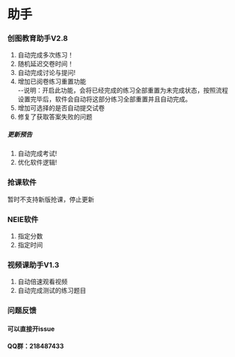 <div class="line_item line_item_display xiaoshujiang_element" data-line="1"></div>
<div class="xiaoshujiang_element xsj_anchor">
  <a name="e59088e882a5e5b7a5e4b89ae5a4a7e5ada6e7b3bbe58897_1" class="blank_anchor_name"></a>
  <a id="e59088e882a5e5b7a5e4b89ae5a4a7e5ada6e7b3bbe58897_1" class="blank_anchor_id"></a>
  <a name="助手" class="blank_anchor_name"></a>
  <a id="助手" class="blank_anchor_id"></a>
</div>
<h1 class="xsj_heading_hash xsj_heading xsj_heading_h1">
  <span class="xsj_heading_content">助手</span>
</h1>
<div class="line_item line_item_display xiaoshujiang_element" data-line="3"></div>
<div class="xiaoshujiang_element xsj_anchor">
  <a name="e5889be59bbee69599e882b2e58aa9e6898bv26_2" class="blank_anchor_name"></a>
  <a id="e5889be59bbee69599e882b2e58aa9e6898bv26_2" class="blank_anchor_id"></a>
  <a name="创图教育助手v27" class="blank_anchor_name"></a>
  <a id="创图教育助手v27" class="blank_anchor_id"></a>
</div>
<h3 class="xsj_heading_hash xsj_heading xsj_heading_h3">
  <span class="xsj_heading_content">创图教育助手V2.8</span>
</h3>
<div class="line_item xiaoshujiang_element" data-line="5"></div>
<ol>
  <li>
    <div class="line_item xiaoshujiang_element" data-line="5"></div>
    自动完成多次练习！</li>
  <li>
    <div class="line_item xiaoshujiang_element" data-line="6"></div>
    随机延迟交卷时间！</li>
  <li>
    <div class="line_item xiaoshujiang_element" data-line="7"></div>
    自动完成讨论与提问!</li>
  <li>
    <div class="line_item xiaoshujiang_element" data-line="8"></div>
    增加已阅卷练习重置功能
    <br> --说明：开启此功能，会将已经完成的练习全部重置为未完成状态，按照流程设置完毕后，软件会自动将这部分练习全部重置并且自动完成。
  </li>
  <li>
    <div class="line_item xiaoshujiang_element" data-line="10"></div>
    增加可选择的是否自动提交试卷</li>
  <li>
    <div class="line_item xiaoshujiang_element" data-line="11"></div>
    修复了获取答案失败的问题</li>
</ol>
<div class="line_item line_item_display xiaoshujiang_element" data-line="13"></div>
<div class="xiaoshujiang_element xsj_anchor">
  <a name="e69bb4e696b0e9a284e5918a_3" class="blank_anchor_name"></a>
  <a id="e69bb4e696b0e9a284e5918a_3" class="blank_anchor_id"></a>
  <a name="更新预告" class="blank_anchor_name"></a>
  <a id="更新预告" class="blank_anchor_id"></a>
</div>
<h5 class="xsj_heading_hash xsj_heading xsj_heading_h5">
  <span class="xsj_heading_content">更新预告</span>
</h5>
<div class="line_item xiaoshujiang_element" data-line="15"></div>
<ol>
  <li>
    <div class="line_item xiaoshujiang_element" data-line="15"></div>
    自动完成考试!</li>
  <li>
    <div class="line_item xiaoshujiang_element" data-line="16"></div>
    优化软件逻辑!</li>
</ol>
<div class="line_item line_item_display xiaoshujiang_element" data-line="18"></div>
<div class="xiaoshujiang_element xsj_anchor">
  <a name="e68aa2e8afbee8bdafe4bbb6_4" class="blank_anchor_name"></a>
  <a id="e68aa2e8afbee8bdafe4bbb6_4" class="blank_anchor_id"></a>
  <a name="抢课软件" class="blank_anchor_name"></a>
  <a id="抢课软件" class="blank_anchor_id"></a>
</div>
<h3 class="xsj_heading_hash xsj_heading xsj_heading_h3">
  <span class="xsj_heading_content">抢课软件</span>
</h3>
<div class="line_item line_item_display xiaoshujiang_element" data-line="20"></div>
<p class="xsj_paragraph xsj_paragraph_level_0">暂时不支持新版抢课，停止更新</p>
<div class="line_item line_item_display xiaoshujiang_element" data-line="22"></div>
<div class="xiaoshujiang_element xsj_anchor">
  <a name="neiee8bdafe4bbb6_5" class="blank_anchor_name"></a>
  <a id="neiee8bdafe4bbb6_5" class="blank_anchor_id"></a>
  <a name="neie软件" class="blank_anchor_name"></a>
  <a id="neie软件" class="blank_anchor_id"></a>
</div>
<h3 class="xsj_heading_hash xsj_heading xsj_heading_h3">
  <span class="xsj_heading_content">NEIE软件</span>
</h3>
<div class="line_item xiaoshujiang_element" data-line="24"></div>
<ol>
  <li>
    <div class="line_item xiaoshujiang_element" data-line="24"></div>
    指定分数</li>
  <li>
    <div class="line_item xiaoshujiang_element" data-line="25"></div>
    指定时间</li>
</ol>
<div class="line_item line_item_display xiaoshujiang_element" data-line="27"></div>
<div class="xiaoshujiang_element xsj_anchor">
  <a name="e8a786e9a291e8afbee58aa9e6898bv13_6" class="blank_anchor_name"></a>
  <a id="e8a786e9a291e8afbee58aa9e6898bv13_6" class="blank_anchor_id"></a>
  <a name="视频课助手v13" class="blank_anchor_name"></a>
  <a id="视频课助手v13" class="blank_anchor_id"></a>
</div>
<h3 class="xsj_heading_hash xsj_heading xsj_heading_h3">
  <span class="xsj_heading_content">视频课助手V1.3</span>
</h3>
<div class="line_item xiaoshujiang_element" data-line="29"></div>
<ol>
  <li>
    <div class="line_item xiaoshujiang_element" data-line="29"></div>
    自动倍速观看视频</li>
  <li>
    <div class="line_item xiaoshujiang_element" data-line="30"></div>
    自动完成测试的练习题目</li>
</ol>
<div class="line_item line_item_display xiaoshujiang_element" data-line="32"></div>
<div class="xiaoshujiang_element xsj_anchor">
  <a name="e997aee9a298e58f8de9a688_7" class="blank_anchor_name"></a>
  <a id="e997aee9a298e58f8de9a688_7" class="blank_anchor_id"></a>
  <a name="问题反馈" class="blank_anchor_name"></a>
  <a id="问题反馈" class="blank_anchor_id"></a>
</div>
<h3 class="xsj_heading_hash xsj_heading xsj_heading_h3">
  <span class="xsj_heading_content">问题反馈</span>
</h3>
<div class="line_item line_item_display xiaoshujiang_element" data-line="34"></div>
<div class="xiaoshujiang_element xsj_anchor">
  <a name="e58fafe4bba5e79bb4e68ea5e5bc80issue_8" class="blank_anchor_name"></a>
  <a id="e58fafe4bba5e79bb4e68ea5e5bc80issue_8" class="blank_anchor_id"></a>
  <a name="可以直接开issue" class="blank_anchor_name"></a>
  <a id="可以直接开issue" class="blank_anchor_id"></a>
</div>
<h4 class="xsj_heading_hash xsj_heading xsj_heading_h4">
  <span class="xsj_heading_content">可以直接开issue</span>
</h4>
<div class="line_item line_item_display xiaoshujiang_element" data-line="36"></div>
<div class="xiaoshujiang_element xsj_anchor">
  <a name="qqe7bea4efbc9a218487433_9" class="blank_anchor_name"></a>
  <a id="qqe7bea4efbc9a218487433_9" class="blank_anchor_id"></a>
  <a name="qq群218487433" class="blank_anchor_name"></a>
  <a id="qq群218487433" class="blank_anchor_id"></a>
</div>
<h4 class="xsj_heading_hash xsj_heading xsj_heading_h4">
  <span class="xsj_heading_content">QQ群：218487433</span>
</h4>
